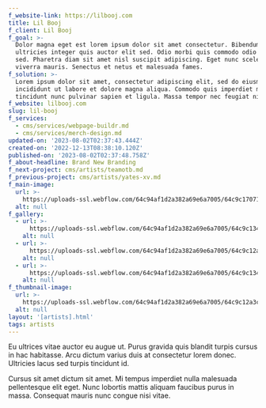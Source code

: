 ```yaml
---
f_website-link: https://lilbooj.com
title: Lil Booj
f_client: Lil Booj
f_goal: >-
  Dolor magna eget est lorem ipsum dolor sit amet consectetur. Bibendum est
  ultricies integer quis auctor elit sed. Odio morbi quis commodo odio aenean
  sed. Pharetra diam sit amet nisl suscipit adipiscing. Eget nunc scelerisque
  viverra mauris. Senectus et netus et malesuada fames.
f_solution: >-
  Lorem ipsum dolor sit amet, consectetur adipiscing elit, sed do eiusmod tempor
  incididunt ut labore et dolore magna aliqua. Commodo quis imperdiet massa
  tincidunt nunc pulvinar sapien et ligula. Massa tempor nec feugiat nisl.
f_website: lilbooj.com
slug: lil-booj
f_services:
  - cms/services/webpage-buildr.md
  - cms/services/merch-design.md
updated-on: '2023-08-02T02:37:43.444Z'
created-on: '2022-12-13T08:38:10.120Z'
published-on: '2023-08-02T02:37:48.758Z'
f_about-headline: Brand New Branding
f_next-project: cms/artists/teamotb.md
f_previous-project: cms/artists/yates-xv.md
f_main-image:
  url: >-
    https://uploads-ssl.webflow.com/64c94af1d2a382a69e6a7005/64c9c17071152b31d7bd7f03_lilboojOpenGraph_opti.jpg
  alt: null
f_gallery:
  - url: >-
      https://uploads-ssl.webflow.com/64c94af1d2a382a69e6a7005/64c9c134a3ae7bc76cb903eb_booj1_opti.jpg
    alt: null
  - url: >-
      https://uploads-ssl.webflow.com/64c94af1d2a382a69e6a7005/64c9c12a3cd20f4c959debe0_booj3_opti.jpg
    alt: null
  - url: >-
      https://uploads-ssl.webflow.com/64c94af1d2a382a69e6a7005/64c9c1348285de17814a6452_booj2_opti.jpg
    alt: null
f_thumbnail-image:
  url: >-
    https://uploads-ssl.webflow.com/64c94af1d2a382a69e6a7005/64c9c12a3cd20f4c959debe0_booj3_opti.jpg
  alt: null
layout: '[artists].html'
tags: artists
---
```


Eu ultrices vitae auctor eu augue ut. Purus gravida quis blandit turpis cursus in hac habitasse. Arcu dictum varius duis at consectetur lorem donec. Ultricies lacus sed turpis tincidunt id.

Cursus sit amet dictum sit amet. Mi tempus imperdiet nulla malesuada pellentesque elit eget. Nunc lobortis mattis aliquam faucibus purus in massa. Consequat mauris nunc congue nisi vitae.
